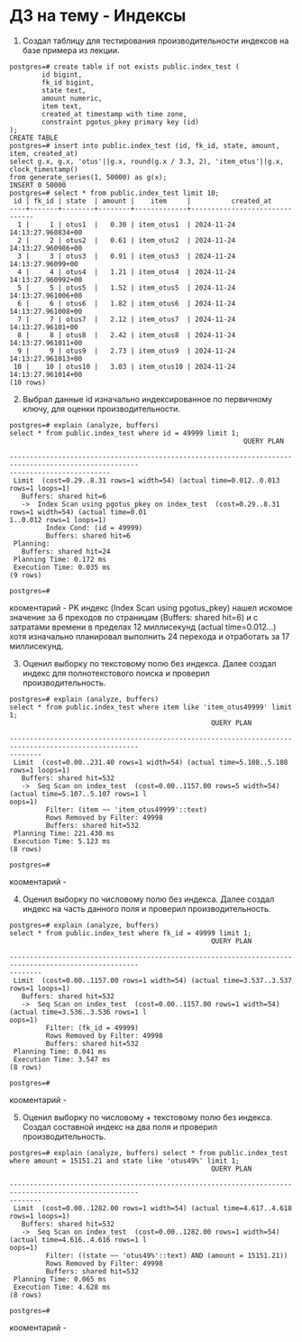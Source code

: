 # ДЗ на тему - Индексы
1) Создал таблицу для тестирования производительности индексов на базе примера из лекции.
```
postgres=# create table if not exists public.index_test (
        id bigint,
        fk_id bigint,
        state text,
        amount numeric,
        item text,
        created_at timestamp with time zone,
        constraint pgotus_pkey primary key (id)
);
CREATE TABLE
postgres=# insert into public.index_test (id, fk_id, state, amount, item, created_at)
select g.x, g.x, 'otus'||g.x, round(g.x / 3.3, 2), 'item_otus'||g.x, clock_timestamp()
from generate_series(1, 50000) as g(x);
INSERT 0 50000
postgres=# select * from public.index_test limit 10;
 id | fk_id | state  | amount |    item     |          created_at
----+-------+--------+--------+-------------+-------------------------------
  1 |     1 | otus1  |   0.30 | item_otus1  | 2024-11-24 14:13:27.960834+00
  2 |     2 | otus2  |   0.61 | item_otus2  | 2024-11-24 14:13:27.960986+00
  3 |     3 | otus3  |   0.91 | item_otus3  | 2024-11-24 14:13:27.96099+00
  4 |     4 | otus4  |   1.21 | item_otus4  | 2024-11-24 14:13:27.960992+00
  5 |     5 | otus5  |   1.52 | item_otus5  | 2024-11-24 14:13:27.961006+00
  6 |     6 | otus6  |   1.82 | item_otus6  | 2024-11-24 14:13:27.961008+00
  7 |     7 | otus7  |   2.12 | item_otus7  | 2024-11-24 14:13:27.96101+00
  8 |     8 | otus8  |   2.42 | item_otus8  | 2024-11-24 14:13:27.961011+00
  9 |     9 | otus9  |   2.73 | item_otus9  | 2024-11-24 14:13:27.961013+00
 10 |    10 | otus10 |   3.03 | item_otus10 | 2024-11-24 14:13:27.961014+00
(10 rows)
```
2) Выбрал данные id изначально индексированное по первичному ключу, для оценки производительности.
```
postgres=# explain (analyze, buffers)
select * from public.index_test where id = 49999 limit 1;
                                                          QUERY PLAN

------------------------------------------------------------------------------------------------------
-------------------------
 Limit  (cost=0.29..8.31 rows=1 width=54) (actual time=0.012..0.013 rows=1 loops=1)
   Buffers: shared hit=6
   ->  Index Scan using pgotus_pkey on index_test  (cost=0.29..8.31 rows=1 width=54) (actual time=0.01
1..0.012 rows=1 loops=1)
         Index Cond: (id = 49999)
         Buffers: shared hit=6
 Planning:
   Buffers: shared hit=24
 Planning Time: 0.172 ms
 Execution Time: 0.035 ms
(9 rows)

postgres=#
```
кооментарий - PK индекс (Index Scan using pgotus_pkey) нашел искомое значение за 6 преходов по страницам (Buffers: shared hit=6) и с затратами времени в пределах 12 миллисекунд (actual time=0.012...) хотя изначально планировал выполнить 24 перехода и отработать за 17 миллисекунд.

3) Оценил выборку по текстовому полю без индекса. Далее создал индекс для полнотекстового поиска и проверил производительность.
```
postgres=# explain (analyze, buffers)
select * from public.index_test where item like 'item_otus49999' limit 1;
                                                  QUERY PLAN

------------------------------------------------------------------------------------------------------
--------
 Limit  (cost=0.00..231.40 rows=1 width=54) (actual time=5.108..5.108 rows=1 loops=1)
   Buffers: shared hit=532
   ->  Seq Scan on index_test  (cost=0.00..1157.00 rows=5 width=54) (actual time=5.107..5.107 rows=1 l
oops=1)
         Filter: (item ~~ 'item_otus49999'::text)
         Rows Removed by Filter: 49998
         Buffers: shared hit=532
 Planning Time: 221.430 ms
 Execution Time: 5.123 ms
(8 rows)

postgres=#

```
кооментарий - 

4) Оценил выборку по числовому полю без индекса. Далее создал индекс на часть данного поля и проверил производительность.
```
postgres=# explain (analyze, buffers)
select * from public.index_test where fk_id = 49999 limit 1;
                                                  QUERY PLAN

------------------------------------------------------------------------------------------------------
--------
 Limit  (cost=0.00..1157.00 rows=1 width=54) (actual time=3.537..3.537 rows=1 loops=1)
   Buffers: shared hit=532
   ->  Seq Scan on index_test  (cost=0.00..1157.00 rows=1 width=54) (actual time=3.536..3.536 rows=1 l
oops=1)
         Filter: (fk_id = 49999)
         Rows Removed by Filter: 49998
         Buffers: shared hit=532
 Planning Time: 0.041 ms
 Execution Time: 3.547 ms
(8 rows)

postgres=#

```
кооментарий - 

5) Оценил выборку по числовому + текстовому полю без индекса. Создал составной индекс на два поля и проверил производительность.
```
postgres=# explain (analyze, buffers) select * from public.index_test where amount = 15151.21 and state like 'otus49%' limit 1;
                                                  QUERY PLAN

------------------------------------------------------------------------------------------------------
--------
 Limit  (cost=0.00..1282.00 rows=1 width=54) (actual time=4.617..4.618 rows=1 loops=1)
   Buffers: shared hit=532
   ->  Seq Scan on index_test  (cost=0.00..1282.00 rows=1 width=54) (actual time=4.616..4.616 rows=1 l
oops=1)
         Filter: ((state ~~ 'otus49%'::text) AND (amount = 15151.21))
         Rows Removed by Filter: 49998
         Buffers: shared hit=532
 Planning Time: 0.065 ms
 Execution Time: 4.628 ms
(8 rows)

postgres=#

```
кооментарий - 
